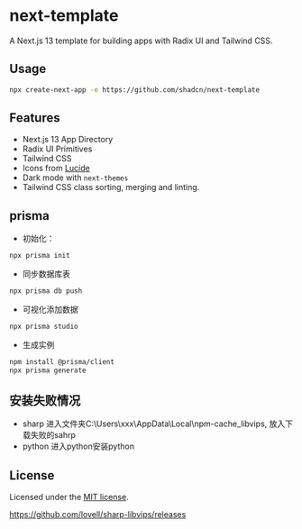 # next-template

A Next.js 13 template for building apps with Radix UI and Tailwind CSS.

## Usage

```bash
npx create-next-app -e https://github.com/shadcn/next-template
```

## Features

- Next.js 13 App Directory
- Radix UI Primitives
- Tailwind CSS
- Icons from [Lucide](https://lucide.dev)
- Dark mode with `next-themes`
- Tailwind CSS class sorting, merging and linting.

## prisma
- 初始化：
```bash
npx prisma init
```
- 同步数据库表
```bash
npx prisma db push
```
- 可视化添加数据
```bash
npx prisma studio
```
- 生成实例
```bash
npm install @prisma/client
npx prisma generate
```

## 安装失败情况
- sharp 进入文件夹C:\Users\xxx\AppData\Local\npm-cache\_libvips, 放入下载失败的sahrp
- python 进入python安装python

## License

Licensed under the [MIT license](https://github.com/shadcn/ui/blob/main/LICENSE.md).


https://github.com/lovell/sharp-libvips/releases
